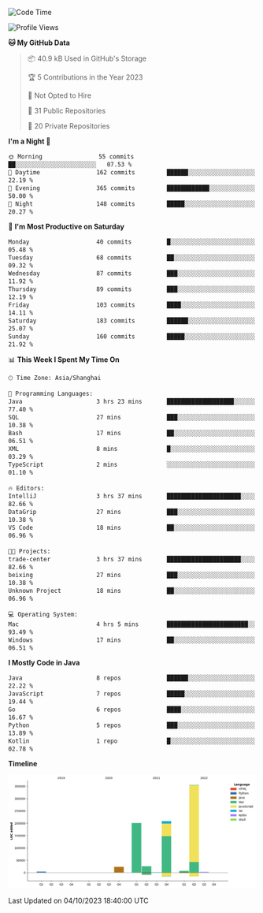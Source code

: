 <!--START_SECTION:waka-->
![Code Time](http://img.shields.io/badge/Code%20Time-2%2C093%20hrs%2051%20mins-blue)

![Profile Views](http://img.shields.io/badge/Profile%20Views-0-blue)

**🐱 My GitHub Data** 

> 📦 40.9 kB Used in GitHub's Storage 
 > 
> 🏆 5 Contributions in the Year 2023
 > 
> 🚫 Not Opted to Hire
 > 
> 📜 31 Public Repositories 
 > 
> 🔑 20 Private Repositories 
 > 
**I'm a Night 🦉** 

```text
🌞 Morning                55 commits          ██░░░░░░░░░░░░░░░░░░░░░░░   07.53 % 
🌆 Daytime                162 commits         ██████░░░░░░░░░░░░░░░░░░░   22.19 % 
🌃 Evening                365 commits         ████████████░░░░░░░░░░░░░   50.00 % 
🌙 Night                  148 commits         █████░░░░░░░░░░░░░░░░░░░░   20.27 % 
```
📅 **I'm Most Productive on Saturday** 

```text
Monday                   40 commits          █░░░░░░░░░░░░░░░░░░░░░░░░   05.48 % 
Tuesday                  68 commits          ██░░░░░░░░░░░░░░░░░░░░░░░   09.32 % 
Wednesday                87 commits          ███░░░░░░░░░░░░░░░░░░░░░░   11.92 % 
Thursday                 89 commits          ███░░░░░░░░░░░░░░░░░░░░░░   12.19 % 
Friday                   103 commits         ████░░░░░░░░░░░░░░░░░░░░░   14.11 % 
Saturday                 183 commits         ██████░░░░░░░░░░░░░░░░░░░   25.07 % 
Sunday                   160 commits         █████░░░░░░░░░░░░░░░░░░░░   21.92 % 
```


📊 **This Week I Spent My Time On** 

```text
🕑︎ Time Zone: Asia/Shanghai

💬 Programming Languages: 
Java                     3 hrs 23 mins       ███████████████████░░░░░░   77.40 % 
SQL                      27 mins             ███░░░░░░░░░░░░░░░░░░░░░░   10.38 % 
Bash                     17 mins             ██░░░░░░░░░░░░░░░░░░░░░░░   06.51 % 
XML                      8 mins              █░░░░░░░░░░░░░░░░░░░░░░░░   03.29 % 
TypeScript               2 mins              ░░░░░░░░░░░░░░░░░░░░░░░░░   01.10 % 

🔥 Editors: 
IntelliJ                 3 hrs 37 mins       █████████████████████░░░░   82.66 % 
DataGrip                 27 mins             ███░░░░░░░░░░░░░░░░░░░░░░   10.38 % 
VS Code                  18 mins             ██░░░░░░░░░░░░░░░░░░░░░░░   06.96 % 

🐱‍💻 Projects: 
trade-center             3 hrs 37 mins       █████████████████████░░░░   82.66 % 
beixing                  27 mins             ███░░░░░░░░░░░░░░░░░░░░░░   10.38 % 
Unknown Project          18 mins             ██░░░░░░░░░░░░░░░░░░░░░░░   06.96 % 

💻 Operating System: 
Mac                      4 hrs 5 mins        ███████████████████████░░   93.49 % 
Windows                  17 mins             ██░░░░░░░░░░░░░░░░░░░░░░░   06.51 % 
```

**I Mostly Code in Java** 

```text
Java                     8 repos             ██████░░░░░░░░░░░░░░░░░░░   22.22 % 
JavaScript               7 repos             █████░░░░░░░░░░░░░░░░░░░░   19.44 % 
Go                       6 repos             ████░░░░░░░░░░░░░░░░░░░░░   16.67 % 
Python                   5 repos             ███░░░░░░░░░░░░░░░░░░░░░░   13.89 % 
Kotlin                   1 repo              █░░░░░░░░░░░░░░░░░░░░░░░░   02.78 % 
```



**Timeline**

![Lines of Code chart](https://raw.githubusercontent.com/youtiaoguagua/youtiaoguagua/master/assets/bar_graph.png)


 Last Updated on 04/10/2023 18:40:00 UTC
<!--END_SECTION:waka-->